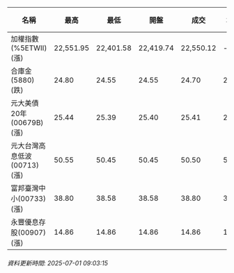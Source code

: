 | 名稱 | 最高 | 最低 | 開盤 | 成交 | 均價 | 成交金額(億) | 昨收 | 漲跌幅 | 漲跌 | 總量 | 昨量 | 振幅 |
| -------- | -------- | -------- | -------- |-------- | -------- | -------- |-------- |-------- |-------- | -------- | -------- |-------- |
|加權指數(%5ETWII) (漲)|22,551.95|22,401.58|22,419.74|22,550.12|-|297.27|22,256.02|1.32%|294.10|357,129|0|0.68%|
|合庫金(5880) (跌)|24.80|24.55|24.55|24.70|24.60|0.273|24.75|0.20%|0.05|1,109|14,719|1.01%|
|元大美債20年(00679B) (漲)|25.44|25.39|25.40|25.41|25.40|1.17|25.05|1.44%|0.36|4,586|43,994|0.20%|
|元大台灣高息低波(00713) (漲)|50.55|50.45|50.45|50.50|50.47|0.141|50.25|0.50%|0.25|280|7,894|0.20%|
|富邦臺灣中小(00733) (漲)|38.80|38.58|38.58|38.80|38.75|0.024|38.58|0.57%|0.22|63|647|0.57%|
|永豐優息存股(00907) (漲)|14.86|14.86|14.86|14.86|14.86|0.003|14.80|0.41%|0.06|17|646|0.00%|
###### 資料更新時間: 2025-07-01 09:03:15